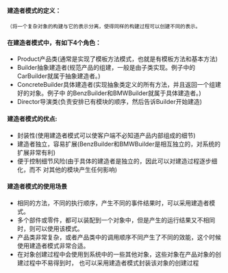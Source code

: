 #### 建造者模式的定义：
`（将一个复杂对象的构建与它的表示分离，使得同样的构建过程可以创建不同的表示。`

#### 在建造者模式中，有如下4个角色：
* Product产品类(通常是实现了模板方法模式，也就是有模板方法和基本方法)
* Builder抽象建造者(规范产品的组建，一般是由子类实现。例子中的CarBuilder就属于抽象建造者。)
* ConcreteBuilder具体建造者(实现抽象类定义的所有方法，并且返回一个组建好的对象。例子中
                       的BenzBuilder和BMWBuilder就属于具体建造者。)
* Director导演类(负责安排已有模块的顺序，然后告诉Builder开始建造)

#### 建造者模式的优点:
* 封装性(使用建造者模式可以使客户端不必知道产品内部组成的细节)
* 建造者独立，容易扩展(BenzBuilder和BMWBuilder是相互独立的，对系统的扩展非常有利)
* 便于控制细节风险(由于具体的建造者是独立的，因此可以对建造过程逐步细化，而不
           对其他的模块产生任何影响)

####  建造者模式的使用场景
* 相同的方法，不同的执行顺序，产生不同的事件结果时，可以采用建造者模式。
* 多个部件或零件，都可以装配到一个对象中，但是产生的运行结果又不相同时，则可以使用该模式。
* 产品类非常复杂，或者产品类中的调用顺序不同产生了不同的效能，这个时候使用建造者模式非常合适。
* 在对象创建过程中会使用到系统中的一些其他对象，这些对象在产品对象的创建过程中不易得到时，
也可以采用建造者模式封装该对象的创建过程
